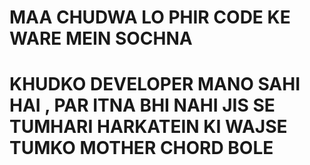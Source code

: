 # MAA CHUDWA LO PHIR CODE KE WARE MEIN SOCHNA 

# KHUDKO DEVELOPER MANO SAHI HAI , PAR ITNA BHI NAHI JIS SE TUMHARI HARKATEIN KI WAJSE TUMKO MOTHER CHORD BOLE 